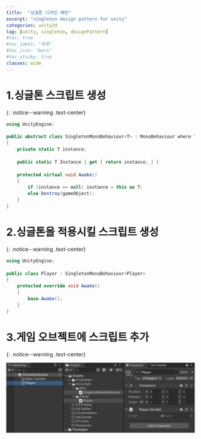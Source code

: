 ```yaml
---
title:  "싱글톤 디자인 패턴"
excerpt: "singleton design pattern for unity"
categories: unity2d
tag: [unity, singleton, designPattern]
#toc: true
#toc_label: "목록"
#toc_icon: "bars"
#toc_sticky: true
classes: wide
---
```


# 1.싱글톤 스크립트 생성
{: .notice--warning .text-center}

```c#
using UnityEngine;

public abstract class SingletonMonoBehaviour<T> : MonoBehaviour where T : MonoBehaviour
{
    private static T instance;

    public static T Instance { get { return instance; } }

    protected virtual void Awake()
    {
        if (instance == null) instance = this as T;
        else Destroy(gameObject);
    }
}
```

# 2.싱글톤을 적용시킬 스크립트 생성
{: .notice--warning .text-center}

```c#
using UnityEngine;

public class Player : SingletonMonoBehaviour<Player>
{
    protected override void Awake()
    {
        base.Awake();
    }
}
```

# 3.게임 오브젝트에 스크립트 추가
{: .notice--warning .text-center}

<img src="/img/unity2d/2023-01-26-singleton-pattern.png"/>
